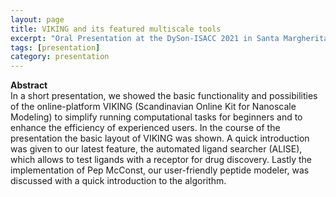 ```yaml
---
layout: page
title: VIKING and its featured multiscale tools
excerpt: "Oral Presentation at the DySon-ISACC 2021 in Santa Margherita Ligure, Italy"
tags: [presentation]
category: presentation
---
```


<b>Abstract</b><br>
In a short presentation, we showed the basic functionality and possibilities of the online-platform VIKING (Scandinavian Online Kit for Nanoscale Modeling) to simplify running computational tasks for beginners and to enhance the efficiency of experienced users. In the course of the presentation the basic layout of VIKING was shown. A quick introduction was given to our latest feature, the automated ligand searcher (ALISE), which allows to test ligands with a receptor for drug discovery. Lastly the implementation of Pep McConst, our user-friendly peptide modeler, was discussed with a quick introduction to the algorithm.
